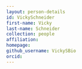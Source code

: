 ```yaml
---
layout: person-details
id: VickySchneider
first-name: Vicky
last-name: Schneider
collection: people
affiliation:
homepage:
github_username: VickySBio
orcid:
---
```

